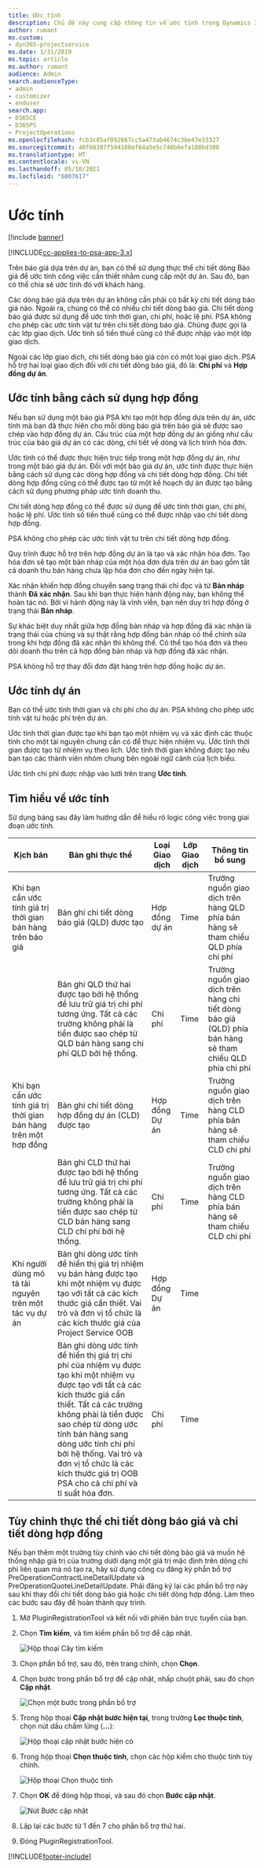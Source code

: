 ```yaml
---
title: Ước tính
description: Chủ đề này cung cấp thông tin về ước tính trong Dynamics 365 Project Service Automation.
author: rumant
ms.custom:
- dyn365-projectservice
ms.date: 1/31/2019
ms.topic: article
ms.author: rumant
audience: Admin
search.audienceType:
- admin
- customizer
- enduser
search.app:
- D365CE
- D365PS
- ProjectOperations
ms.openlocfilehash: fcb3c85af092667cc5a473ab4674c3be47e33327
ms.sourcegitcommit: 40f68387f594180af64a5e5c748b6efa188bd300
ms.translationtype: HT
ms.contentlocale: vi-VN
ms.lasthandoff: 05/10/2021
ms.locfileid: "6007617"
---
```

# <a name="estimates"></a>Ước tính

[!include [banner](../includes/psa-now-project-operations.md)]

[!INCLUDE[cc-applies-to-psa-app-3.x](../includes/cc-applies-to-psa-app-3x.md)]

Trên báo giá dựa trên dự án, bạn có thể sử dụng thực thể chi tiết dòng Báo giá để ước tính công việc cần thiết nhằm cung cấp một dự án. Sau đó, bạn có thể chia sẻ ước tính đó với khách hàng.

Các dòng báo giá dựa trên dự án không cần phải có bất kỳ chi tiết dòng báo giá nào. Ngoài ra, chúng có thể có nhiều chi tiết dòng báo giá. Chi tiết dòng báo giá được sử dụng để ước tính thời gian, chi phí, hoặc lệ phí. PSA không cho phép các ước tính vật tư trên chi tiết dòng báo giá. Chúng được gọi là các lớp giao dịch. Ước tính số tiền thuế cũng có thể được nhập vào một lớp giao dịch.

Ngoài các lớp giao dịch, chi tiết dòng báo giá còn có một loại giao dịch. PSA hỗ trợ hai loại giao dịch đối với chi tiết dòng báo giá, đó là: **Chi phí** và **Hợp đồng dự án**.

## <a name="estimate-by-using-a-contract"></a>Ước tính bằng cách sử dụng hợp đồng

Nếu bạn sử dụng một báo giá PSA khi tạo một hợp đồng dựa trên dự án, ước tính mà bạn đã thực hiên cho mỗi dòng báo giá trên báo giá sẽ được sao chép vào hợp đồng dự án. Cấu trúc của một hợp đồng dự án giống như cấu trúc của báo giá dự án có các dòng, chi tiết về dòng và lịch trình hóa đơn.

Ước tính có thể được thực hiện trực tiếp trong một hợp đồng dự án, như trong một báo giá dự án. Đối với một báo giá dự án, ước tính được thực hiện bằng cách sử dụng các dòng hợp đồng và chi tiết dòng hợp đồng. Chi tiết dòng hợp đồng cũng có thể được tạo từ một kế hoạch dự án được tạo bằng cách sử dụng phương pháp ước tính doanh thu.

Chi tiết dòng hợp đồng có thể được sử dụng để ước tính thời gian, chi phí, hoặc lệ phí. Ước tính số tiền thuế cũng có thể được nhập vào chi tiết dòng hợp đồng.

PSA không cho phép các ước tính vật tư trên chi tiết dòng hợp đồng.

Quy trình được hỗ trợ trên hợp đồng dự án là tạo và xác nhận hóa đơn. Tạo hóa đơn sẽ tạo một bản nháp của một hóa đơn dựa trên dự án bao gồm tất cả doanh thu bán hàng chưa lập hóa đơn cho đến ngày hiện tại.

Xác nhận khiến hợp đồng chuyển sang trạng thái chỉ đọc và từ **Bản nháp** thành **Đã xác nhận**. Sau khi bạn thực hiện hành động này, bạn không thể hoàn tác nó. Bởi vì hành động này là vĩnh viễn, bạn nên duy trì hợp đồng ở trạng thái **Bản nháp**.

Sự khác biệt duy nhất giữa hợp đồng bản nháp và hợp đồng đã xác nhận là trạng thái của chúng và sự thật rằng hợp đồng bản nháp có thể chỉnh sửa trong khi hợp đồng đã xác nhận thì không thể. Có thể tạo hóa đơn và theo dõi doanh thu trên cả hợp đồng bản nháp và hợp đồng đã xác nhận.

PSA không hỗ trợ thay đổi đơn đặt hàng trên hợp đồng hoặc dự án.

## <a name="estimating-projects"></a>Ước tính dự án

Bạn có thể ước tính thời gian và chi phí cho dự án. PSA không cho phép ước tính vật tư hoặc phí trên dự án.

Ước tính thời gian được tạo khi bạn tạo một nhiệm vụ và xác định các thuộc tính cho một tài nguyên chung cần có để thực hiện nhiệm vụ. Ước tính thời gian được tạo từ nhiệm vụ theo lịch. Ước tính thời gian không được tạo nếu bạn tạo các thành viên nhóm chung bên ngoài ngữ cảnh của lịch biểu.

Ước tính chi phí được nhập vào lưới trên trang **Ước tính**.

## <a name="understanding-estimation"></a>Tìm hiểu về ước tính

Sử dụng bảng sau đây làm hướng dẫn để hiểu rõ logic công việc trong giai đoạn ước tính.

| Kịch bản                                                                                                                                                                                                                                                                                                                                          | Bản ghi thực thể                                                                                                                                                                                                       | Loại Giao dịch | Lớp Giao dịch | Thông tin bổ sung                                                            |
|---------------------------------------------------------------------------------------------------------------------------------------------------------------------------------------------------------------------------------------------------------------------------------------------------------------------------------------------------|---------------------------------------------------------------------------------------------------------------------------------------------------------------------------------------------------------------------|------------------|-------------|-----------------------------------------------------------------------------------|
| Khi bạn cần ước tính giá trị thời gian bán hàng trên báo giá                                                                                                                                                                                                                                                                                    | Bản ghi chi tiết dòng báo giá (QLD) được tạo                                                                                                                                                                               | Hợp đồng dự án | Time        | Trường nguồn giao dịch trên hàng QLD phía bán hàng sẽ tham chiếu QLD phía chi phí |
|                                                                                                                                                                                                                                                                                     | Bản ghi QLD thứ hai được tạo bởi hệ thống để lưu trữ giá trị chi phí tương ứng. Tất cả các trường không phải là tiền được sao chép từ QLD bán hàng sang chi phí QLD bởi hệ thống.                                                                                                                                                                               | Chi phí | Time        | Trường nguồn giao dịch trên hàng chi tiết dòng báo giá (QLD) phía bán hàng sẽ tham chiếu QLD phía chi phí |
| Khi bạn cần ước tính giá trị thời gian bán hàng trên một hợp đồng                                                                                                                                                                                                                                                                                 | Bản ghi chi tiết dòng hợp đồng dự án (CLD) được tạo                                                                                                                                                                    | Hợp đồng Dự án | Time        | Trường nguồn giao dịch trên hàng CLD phía bán hàng sẽ tham chiếu CLD chi phí      |
|                                                                                                                                                                                                                                                                                  | Bản ghi CLD thứ hai được tạo bởi hệ thống để lưu trữ giá trị chi phí tương ứng. Tất cả các trường không phải là tiền được sao chép từ CLD bán hàng sang CLD chi phí bởi hệ thống.                                                                                                                                                                    | Chi phí | Time        | Trường nguồn giao dịch trên hàng CLD phía bán hàng sẽ tham chiếu CLD chi phí      |
| Khi người dùng mô tả tài nguyên trên một tác vụ dự án                                                                                                                                                                                                                                                                                            | Bản ghi dòng ước tính để hiển thị giá trị nhiệm vụ bán hàng được tạo khi một nhiệm vụ được tạo với tất cả các kích thước giá cần thiết. Vai trò và đơn vị tổ chức là các kích thước giá của Project Service OOB | Hợp đồng Dự án | Time        |                                                                                   |
|     | Bản ghi dòng ước tính để hiển thị giá trị chi phí của nhiệm vụ được tạo khi một nhiệm vụ được tạo với tất cả các kích thước giá cần thiết. Tất cả các trường không phải là tiền được sao chép từ dòng ước tính bán hàng sang dòng ước tính chi phí bởi hệ thống. Vai trò và đơn vị tổ chức là các kích thước giá trị OOB PSA cho cả chi phí và tỉ suất hóa đơn.                                                                                                                                                                                                                | Chi phí             | Time           |                                                                                   |



## <a name="customizing-the-quote-line-detail-and-contract-line-detail-entities"></a>Tùy chỉnh thực thể chi tiết dòng báo giá và chi tiết dòng hợp đồng

Nếu bạn thêm một trường tùy chỉnh vào chi tiết dòng báo giá và muốn hệ thống nhập giá trị của trường dưới dạng một giá trị mặc định trên dòng chi phí liên quan mà nó tạo ra, hãy sử dụng công cụ đăng ký phần bổ trợ PreOperationContractLineDetailUpdate và PreOperationQuoteLineDetailUpdate. Phải đăng ký lại các phần bổ trợ này sau khi thay đổi chi tiết dòng báo giá hoặc chi tiết dòng hợp đồng. Làm theo các bước sau đây để hoàn thành quy trình.

1. Mở PluginRegistrationTool và kết nối với phiên bản trực tuyến của bạn.
2. Chọn **Tìm kiếm**, và tìm kiếm phần bổ trợ để cập nhật.

    ![Hộp thoại Cây tìm kiếm](media/basic-guide-19.png)

3. Chọn phần bổ trợ, sau đó, trên trang chính, chọn **Chọn**.
4. Chọn bước trong phần bổ trợ để cập nhật, nhấp chuột phải, sau đó chọn **Cập nhật**.

    ![Chọn một bước trong phần bổ trợ](media/basic-guide-20.png)

5. Trong hộp thoại **Cập nhật bước hiện tại**, trong trường **Lọc thuộc tính**, chọn nút dấu chấm lửng (**...**):
 
    ![Hộp thoại cập nhật bước hiện có](media/basic-guide-21.png)

6. Trong hộp thoại **Chọn thuộc tính**, chọn các hộp kiểm cho thuộc tính tùy chỉnh.

    ![Hộp thoại Chọn thuộc tính](media/basic-guide-22.png)

7. Chọn **OK** để đóng hộp thoại, và sau đó chọn **Bước cập nhật**.
 
    ![Nút Bước cập nhật](media/basic-guide-23.png)

8. Lặp lại các bước từ 1 đến 7 cho phần bổ trợ thứ hai.
9. Đóng PluginRegistrationTool.


[!INCLUDE[footer-include](../includes/footer-banner.md)]